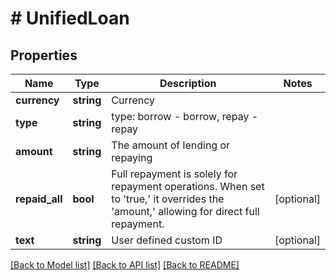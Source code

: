 # # UnifiedLoan

## Properties

Name | Type | Description | Notes
------------ | ------------- | ------------- | -------------
**currency** | **string** | Currency | 
**type** | **string** | type: borrow - borrow, repay - repay | 
**amount** | **string** | The amount of lending or repaying | 
**repaid_all** | **bool** | Full repayment is solely for repayment operations. When set to &#39;true,&#39; it overrides the &#39;amount,&#39; allowing for direct full repayment. | [optional] 
**text** | **string** | User defined custom ID | [optional] 

[[Back to Model list]](../../README.md#documentation-for-models) [[Back to API list]](../../README.md#documentation-for-api-endpoints) [[Back to README]](../../README.md)
